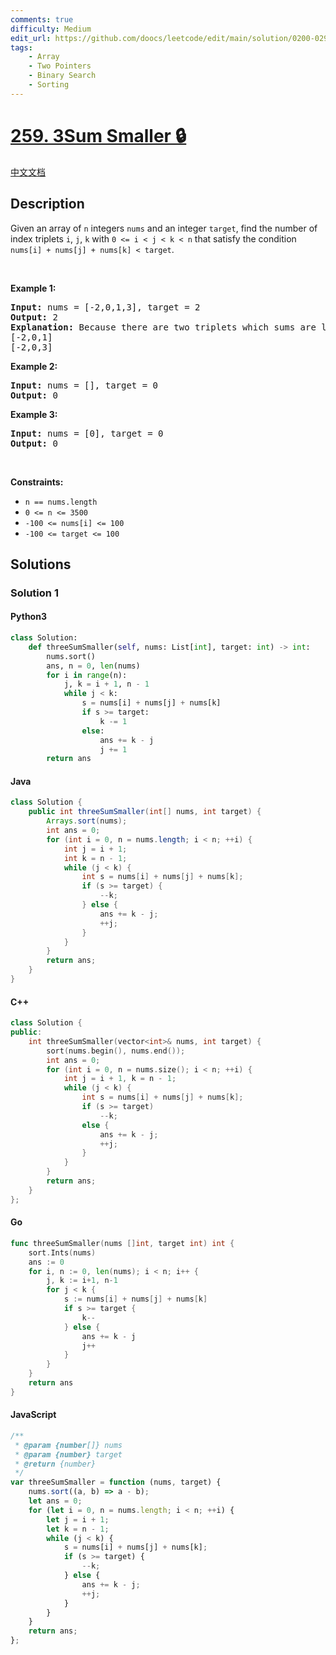 ```yaml
---
comments: true
difficulty: Medium
edit_url: https://github.com/doocs/leetcode/edit/main/solution/0200-0299/0259.3Sum%20Smaller/README_EN.md
tags:
    - Array
    - Two Pointers
    - Binary Search
    - Sorting
---
```


<!-- problem:start -->

# [259. 3Sum Smaller 🔒](https://leetcode.com/problems/3sum-smaller)

[中文文档](/solution/0200-0299/0259.3Sum%20Smaller/README.md)

## Description

<!-- description:start -->

<p>Given an array of <code>n</code> integers <code>nums</code> and an integer&nbsp;<code>target</code>, find the number of index triplets <code>i</code>, <code>j</code>, <code>k</code> with <code>0 &lt;= i &lt; j &lt; k &lt; n</code> that satisfy the condition <code>nums[i] + nums[j] + nums[k] &lt; target</code>.</p>
<p>&nbsp;</p>
<p><strong class="example">Example 1:</strong></p>

<pre>
<strong>Input:</strong> nums = [-2,0,1,3], target = 2
<strong>Output:</strong> 2
<strong>Explanation:</strong> Because there are two triplets which sums are less than 2:
[-2,0,1]
[-2,0,3]
</pre>

<p><strong class="example">Example 2:</strong></p>

<pre>
<strong>Input:</strong> nums = [], target = 0
<strong>Output:</strong> 0
</pre>

<p><strong class="example">Example 3:</strong></p>

<pre>
<strong>Input:</strong> nums = [0], target = 0
<strong>Output:</strong> 0
</pre>

<p>&nbsp;</p>
<p><strong>Constraints:</strong></p>

<ul>
	<li><code>n == nums.length</code></li>
	<li><code>0 &lt;= n &lt;= 3500</code></li>
	<li><code>-100 &lt;= nums[i] &lt;= 100</code></li>
	<li><code>-100 &lt;= target &lt;= 100</code></li>
</ul>

<!-- description:end -->

## Solutions

<!-- solution:start -->

### Solution 1

<!-- tabs:start -->

#### Python3

```python
class Solution:
    def threeSumSmaller(self, nums: List[int], target: int) -> int:
        nums.sort()
        ans, n = 0, len(nums)
        for i in range(n):
            j, k = i + 1, n - 1
            while j < k:
                s = nums[i] + nums[j] + nums[k]
                if s >= target:
                    k -= 1
                else:
                    ans += k - j
                    j += 1
        return ans
```

#### Java

```java
class Solution {
    public int threeSumSmaller(int[] nums, int target) {
        Arrays.sort(nums);
        int ans = 0;
        for (int i = 0, n = nums.length; i < n; ++i) {
            int j = i + 1;
            int k = n - 1;
            while (j < k) {
                int s = nums[i] + nums[j] + nums[k];
                if (s >= target) {
                    --k;
                } else {
                    ans += k - j;
                    ++j;
                }
            }
        }
        return ans;
    }
}
```

#### C++

```cpp
class Solution {
public:
    int threeSumSmaller(vector<int>& nums, int target) {
        sort(nums.begin(), nums.end());
        int ans = 0;
        for (int i = 0, n = nums.size(); i < n; ++i) {
            int j = i + 1, k = n - 1;
            while (j < k) {
                int s = nums[i] + nums[j] + nums[k];
                if (s >= target)
                    --k;
                else {
                    ans += k - j;
                    ++j;
                }
            }
        }
        return ans;
    }
};
```

#### Go

```go
func threeSumSmaller(nums []int, target int) int {
	sort.Ints(nums)
	ans := 0
	for i, n := 0, len(nums); i < n; i++ {
		j, k := i+1, n-1
		for j < k {
			s := nums[i] + nums[j] + nums[k]
			if s >= target {
				k--
			} else {
				ans += k - j
				j++
			}
		}
	}
	return ans
}
```

#### JavaScript

```js
/**
 * @param {number[]} nums
 * @param {number} target
 * @return {number}
 */
var threeSumSmaller = function (nums, target) {
    nums.sort((a, b) => a - b);
    let ans = 0;
    for (let i = 0, n = nums.length; i < n; ++i) {
        let j = i + 1;
        let k = n - 1;
        while (j < k) {
            s = nums[i] + nums[j] + nums[k];
            if (s >= target) {
                --k;
            } else {
                ans += k - j;
                ++j;
            }
        }
    }
    return ans;
};
```

<!-- tabs:end -->

<!-- solution:end -->

<!-- problem:end -->
